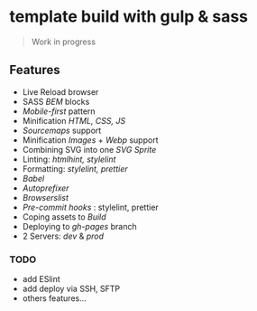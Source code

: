 # template build with gulp & sass

> Work in progress

## Features

- Live Reload browser
- SASS _BEM_ blocks
- _Mobile-first_ pattern
- Minification _HTML, CSS, JS_
- _Sourcemaps_ support
- Minification _Images_ + _Webp_ support
- Combining SVG into one _SVG Sprite_
- Linting: _htmlhint, stylelint_
- Formatting: _stylelint, prettier_
- _Babel_
- _Autoprefixer_
- _Browserslist_
- _Pre-commit hooks_ : stylelint, prettier
- Coping assets to _Build_
- Deploying to _gh-pages_ branch
- 2 Servers: _dev_ & _prod_

### TODO

- add ESlint
- add deploy via SSH, SFTP
- others features...
